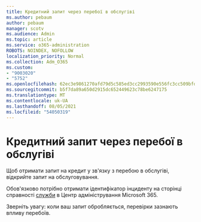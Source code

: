 ```yaml
---
title: Кредитний запит через перебої в обслугіві
ms.author: pebaum
author: pebaum
manager: scotv
ms.audience: Admin
ms.topic: article
ms.service: o365-administration
ROBOTS: NOINDEX, NOFOLLOW
localization_priority: Normal
ms.collection: Adm_O365
ms.custom:
- "9003020"
- "5752"
ms.openlocfilehash: 62ec3e9861270afd79d5c585ed3cc2993590e556fc3cc509bfda3e5d28850f0c
ms.sourcegitcommit: b5f7da89a650d2915dc652449623c78be6247175
ms.translationtype: MT
ms.contentlocale: uk-UA
ms.lasthandoff: 08/05/2021
ms.locfileid: "54050319"
---
```

# <a name="credit-request-due-to-a-service-outage"></a>Кредитний запит через перебої в обслугіві

Щоб отримати запит на кредит у зв'язку з перебою в обслугіві, відкрийте запит на обслуговування.

Обов'язково потрібно отримати ідентифікатор інциденту на сторінці справності [служби](https://docs.microsoft.com/office365/enterprise/view-service-health) в Центр адміністрування Microsoft 365.

Зверніть увагу: коли ваш запит обробляється, перевірки зазнають впливу перебоїв.
